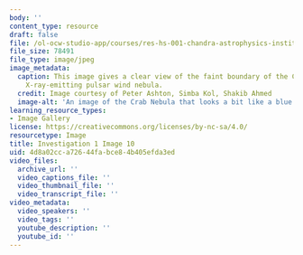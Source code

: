```yaml
---
body: ''
content_type: resource
draft: false
file: /ol-ocw-studio-app/courses/res-hs-001-chandra-astrophysics-institute/mithfh_chandra_inv1_crab.jpg
file_size: 78491
file_type: image/jpeg
image_metadata:
  caption: This image gives a clear view of the faint boundary of the Crab Nebula's
    X-ray-emitting pulsar wind nebula.
  credit: Image courtesy of Peter Ashton, Simba Kol, Shakib Ahmed
  image-alt: 'An image of the Crab Nebula that looks a bit like a blue shaped bell. '
learning_resource_types:
- Image Gallery
license: https://creativecommons.org/licenses/by-nc-sa/4.0/
resourcetype: Image
title: Investigation 1 Image 10
uid: 4d8a02cc-a726-44fa-bce8-4b405efda3ed
video_files:
  archive_url: ''
  video_captions_file: ''
  video_thumbnail_file: ''
  video_transcript_file: ''
video_metadata:
  video_speakers: ''
  video_tags: ''
  youtube_description: ''
  youtube_id: ''
---
```

